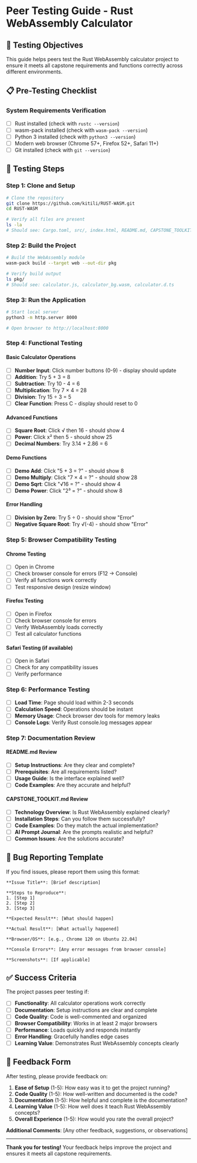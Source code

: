 # Peer Testing Guide - Rust WebAssembly Calculator

## 🎯 Testing Objectives

This guide helps peers test the Rust WebAssembly calculator project to ensure it meets all capstone requirements and functions correctly across different environments.

## 📋 Pre-Testing Checklist

### System Requirements Verification
- [ ] Rust installed (check with `rustc --version`)
- [ ] wasm-pack installed (check with `wasm-pack --version`)
- [ ] Python 3 installed (check with `python3 --version`)
- [ ] Modern web browser (Chrome 57+, Firefox 52+, Safari 11+)
- [ ] Git installed (check with `git --version`)

## 🚀 Testing Steps

### Step 1: Clone and Setup
```bash
# Clone the repository
git clone https://github.com/kitili/RUST-WASM.git
cd RUST-WASM

# Verify all files are present
ls -la
# Should see: Cargo.toml, src/, index.html, README.md, CAPSTONE_TOOLKIT.md
```

### Step 2: Build the Project
```bash
# Build the WebAssembly module
wasm-pack build --target web --out-dir pkg

# Verify build output
ls pkg/
# Should see: calculator.js, calculator_bg.wasm, calculator.d.ts
```

### Step 3: Run the Application
```bash
# Start local server
python3 -m http.server 8000

# Open browser to http://localhost:8000
```

### Step 4: Functional Testing

#### Basic Calculator Operations
- [ ] **Number Input**: Click number buttons (0-9) - display should update
- [ ] **Addition**: Try 5 + 3 = 8
- [ ] **Subtraction**: Try 10 - 4 = 6
- [ ] **Multiplication**: Try 7 × 4 = 28
- [ ] **Division**: Try 15 ÷ 3 = 5
- [ ] **Clear Function**: Press C - display should reset to 0

#### Advanced Functions
- [ ] **Square Root**: Click √ then 16 - should show 4
- [ ] **Power**: Click x² then 5 - should show 25
- [ ] **Decimal Numbers**: Try 3.14 + 2.86 = 6

#### Demo Functions
- [ ] **Demo Add**: Click "5 + 3 = ?" - should show 8
- [ ] **Demo Multiply**: Click "7 × 4 = ?" - should show 28
- [ ] **Demo Sqrt**: Click "√16 = ?" - should show 4
- [ ] **Demo Power**: Click "2³ = ?" - should show 8

#### Error Handling
- [ ] **Division by Zero**: Try 5 ÷ 0 - should show "Error"
- [ ] **Negative Square Root**: Try √(-4) - should show "Error"

### Step 5: Browser Compatibility Testing

#### Chrome Testing
- [ ] Open in Chrome
- [ ] Check browser console for errors (F12 → Console)
- [ ] Verify all functions work correctly
- [ ] Test responsive design (resize window)

#### Firefox Testing
- [ ] Open in Firefox
- [ ] Check browser console for errors
- [ ] Verify WebAssembly loads correctly
- [ ] Test all calculator functions

#### Safari Testing (if available)
- [ ] Open in Safari
- [ ] Check for any compatibility issues
- [ ] Verify performance

### Step 6: Performance Testing
- [ ] **Load Time**: Page should load within 2-3 seconds
- [ ] **Calculation Speed**: Operations should be instant
- [ ] **Memory Usage**: Check browser dev tools for memory leaks
- [ ] **Console Logs**: Verify Rust console.log messages appear

### Step 7: Documentation Review

#### README.md Review
- [ ] **Setup Instructions**: Are they clear and complete?
- [ ] **Prerequisites**: Are all requirements listed?
- [ ] **Usage Guide**: Is the interface explained well?
- [ ] **Code Examples**: Are they accurate and helpful?

#### CAPSTONE_TOOLKIT.md Review
- [ ] **Technology Overview**: Is Rust WebAssembly explained clearly?
- [ ] **Installation Steps**: Can you follow them successfully?
- [ ] **Code Examples**: Do they match the actual implementation?
- [ ] **AI Prompt Journal**: Are the prompts realistic and helpful?
- [ ] **Common Issues**: Are the solutions accurate?

## 🐛 Bug Reporting Template

If you find issues, please report them using this format:

```
**Issue Title**: [Brief description]

**Steps to Reproduce**:
1. [Step 1]
2. [Step 2]
3. [Step 3]

**Expected Result**: [What should happen]

**Actual Result**: [What actually happened]

**Browser/OS**: [e.g., Chrome 120 on Ubuntu 22.04]

**Console Errors**: [Any error messages from browser console]

**Screenshots**: [If applicable]
```

## ✅ Success Criteria

The project passes peer testing if:

- [ ] **Functionality**: All calculator operations work correctly
- [ ] **Documentation**: Setup instructions are clear and complete
- [ ] **Code Quality**: Code is well-commented and organized
- [ ] **Browser Compatibility**: Works in at least 2 major browsers
- [ ] **Performance**: Loads quickly and responds instantly
- [ ] **Error Handling**: Gracefully handles edge cases
- [ ] **Learning Value**: Demonstrates Rust WebAssembly concepts clearly

## 📝 Feedback Form

After testing, please provide feedback on:

1. **Ease of Setup** (1-5): How easy was it to get the project running?
2. **Code Quality** (1-5): How well-written and documented is the code?
3. **Documentation** (1-5): How helpful and complete is the documentation?
4. **Learning Value** (1-5): How well does it teach Rust WebAssembly concepts?
5. **Overall Experience** (1-5): How would you rate the overall project?

**Additional Comments**:
[Any other feedback, suggestions, or observations]

---

**Thank you for testing!** Your feedback helps improve the project and ensures it meets all capstone requirements.